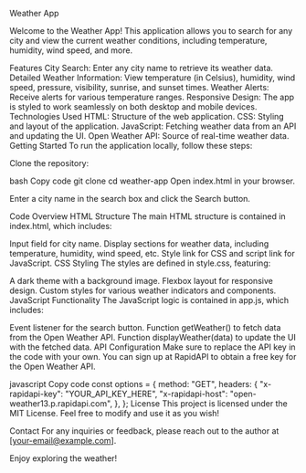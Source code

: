 Weather App

Welcome to the Weather App! 
This application allows you to search for any city and view the current weather conditions, including temperature, humidity, wind speed, and more.

Features
City Search: Enter any city name to retrieve its weather data.
Detailed Weather Information: View temperature (in Celsius), humidity, wind speed, pressure, visibility, sunrise, and sunset times.
Weather Alerts: Receive alerts for various temperature ranges.
Responsive Design: The app is styled to work seamlessly on both desktop and mobile devices.
Technologies Used
HTML: Structure of the web application.
CSS: Styling and layout of the application.
JavaScript: Fetching weather data from an API and updating the UI.
Open Weather API: Source of real-time weather data.
Getting Started
To run the application locally, follow these steps:

Clone the repository:

bash
Copy code
git clone <repository-url>
cd weather-app
Open index.html in your browser.

Enter a city name in the search box and click the Search button.

Code Overview
HTML Structure
The main HTML structure is contained in index.html, which includes:

Input field for city name.
Display sections for weather data, including temperature, humidity, wind speed, etc.
Style link for CSS and script link for JavaScript.
CSS Styling
The styles are defined in style.css, featuring:

A dark theme with a background image.
Flexbox layout for responsive design.
Custom styles for various weather indicators and components.
JavaScript Functionality
The JavaScript logic is contained in app.js, which includes:

Event listener for the search button.
Function getWeather() to fetch data from the Open Weather API.
Function displayWeather(data) to update the UI with the fetched data.
API Configuration
Make sure to replace the API key in the code with your own. You can sign up at RapidAPI to obtain a free key for the Open Weather API.

javascript
Copy code
const options = {
    method: "GET",
    headers: {
        "x-rapidapi-key": "YOUR_API_KEY_HERE",
        "x-rapidapi-host": "open-weather13.p.rapidapi.com",
    },
};
License
This project is licensed under the MIT License. Feel free to modify and use it as you wish!

Contact
For any inquiries or feedback, please reach out to the author at [your-email@example.com].

Enjoy exploring the weather!



